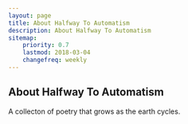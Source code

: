 ```yaml
---
layout: page
title: About Halfway To Automatism
description: About Halfway To Automatism
sitemap:
    priority: 0.7
    lastmod: 2018-03-04
    changefreq: weekly
---
```

## About Halfway To Automatism

A collecton of poetry that grows as the earth cycles.

